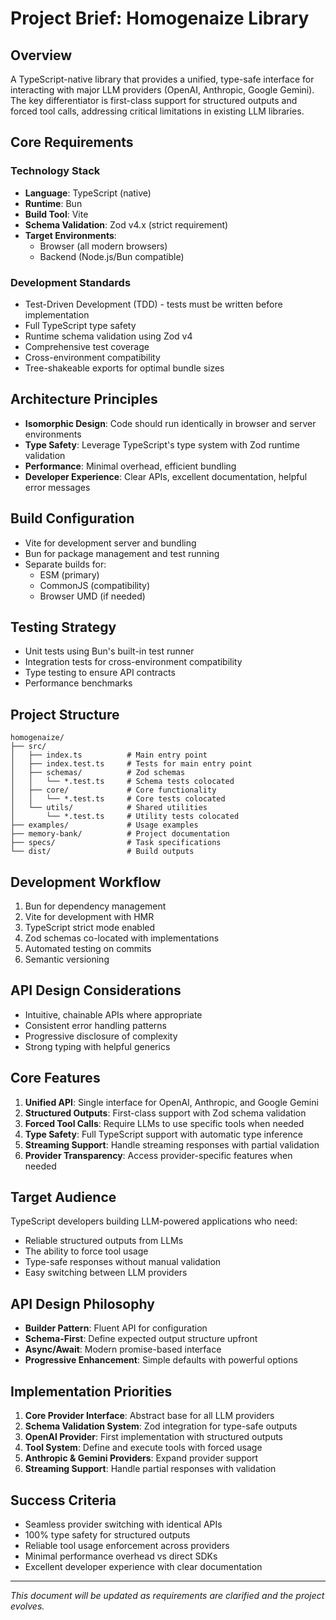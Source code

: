 # Project Brief: Homogenaize Library

## Overview
A TypeScript-native library that provides a unified, type-safe interface for interacting with major LLM providers (OpenAI, Anthropic, Google Gemini). The key differentiator is first-class support for structured outputs and forced tool calls, addressing critical limitations in existing LLM libraries.

## Core Requirements

### Technology Stack
- **Language**: TypeScript (native)
- **Runtime**: Bun
- **Build Tool**: Vite
- **Schema Validation**: Zod v4.x (strict requirement)
- **Target Environments**: 
  - Browser (all modern browsers)
  - Backend (Node.js/Bun compatible)

### Development Standards
- Test-Driven Development (TDD) - tests must be written before implementation
- Full TypeScript type safety
- Runtime schema validation using Zod v4
- Comprehensive test coverage
- Cross-environment compatibility
- Tree-shakeable exports for optimal bundle sizes

## Architecture Principles
- **Isomorphic Design**: Code should run identically in browser and server environments
- **Type Safety**: Leverage TypeScript's type system with Zod runtime validation
- **Performance**: Minimal overhead, efficient bundling
- **Developer Experience**: Clear APIs, excellent documentation, helpful error messages

## Build Configuration
- Vite for development server and bundling
- Bun for package management and test running
- Separate builds for:
  - ESM (primary)
  - CommonJS (compatibility)
  - Browser UMD (if needed)

## Testing Strategy
- Unit tests using Bun's built-in test runner
- Integration tests for cross-environment compatibility
- Type testing to ensure API contracts
- Performance benchmarks

## Project Structure
```
homogenaize/
├── src/
│   ├── index.ts          # Main entry point
│   ├── index.test.ts     # Tests for main entry point
│   ├── schemas/          # Zod schemas
│   │   └── *.test.ts     # Schema tests colocated
│   ├── core/             # Core functionality
│   │   └── *.test.ts     # Core tests colocated
│   └── utils/            # Shared utilities
│       └── *.test.ts     # Utility tests colocated
├── examples/             # Usage examples
├── memory-bank/          # Project documentation
├── specs/                # Task specifications
└── dist/                 # Build outputs
```

## Development Workflow
1. Bun for dependency management
2. Vite for development with HMR
3. TypeScript strict mode enabled
4. Zod schemas co-located with implementations
5. Automated testing on commits
6. Semantic versioning

## API Design Considerations
- Intuitive, chainable APIs where appropriate
- Consistent error handling patterns
- Progressive disclosure of complexity
- Strong typing with helpful generics

## Core Features

1. **Unified API**: Single interface for OpenAI, Anthropic, and Google Gemini
2. **Structured Outputs**: First-class support with Zod schema validation
3. **Forced Tool Calls**: Require LLMs to use specific tools when needed
4. **Type Safety**: Full TypeScript support with automatic type inference
5. **Streaming Support**: Handle streaming responses with partial validation
6. **Provider Transparency**: Access provider-specific features when needed

## Target Audience
TypeScript developers building LLM-powered applications who need:
- Reliable structured outputs from LLMs
- The ability to force tool usage
- Type-safe responses without manual validation
- Easy switching between LLM providers

## API Design Philosophy
- **Builder Pattern**: Fluent API for configuration
- **Schema-First**: Define expected output structure upfront
- **Async/Await**: Modern promise-based interface
- **Progressive Enhancement**: Simple defaults with powerful options

## Implementation Priorities

1. **Core Provider Interface**: Abstract base for all LLM providers
2. **Schema Validation System**: Zod integration for type-safe outputs
3. **OpenAI Provider**: First implementation with structured outputs
4. **Tool System**: Define and execute tools with forced usage
5. **Anthropic & Gemini Providers**: Expand provider support
6. **Streaming Support**: Handle partial responses with validation

## Success Criteria
- Seamless provider switching with identical APIs
- 100% type safety for structured outputs
- Reliable tool usage enforcement across providers
- Minimal performance overhead vs direct SDKs
- Excellent developer experience with clear documentation

---
*This document will be updated as requirements are clarified and the project evolves.*